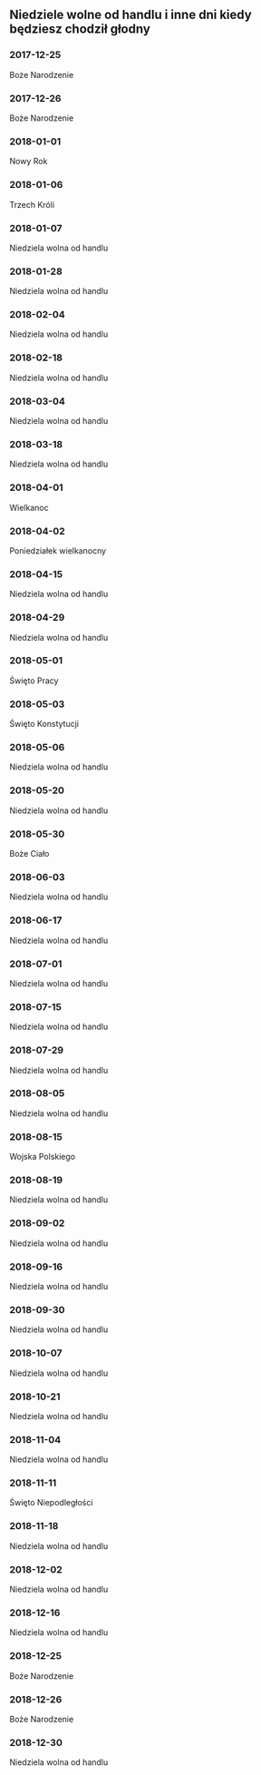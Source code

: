 
## Niedziele wolne od handlu i inne dni kiedy będziesz chodził głodny

### 2017-12-25

Boże Narodzenie

### 2017-12-26

Boże Narodzenie

### 2018-01-01

Nowy Rok

### 2018-01-06

Trzech Króli

### 2018-01-07

Niedziela wolna od handlu

### 2018-01-28

Niedziela wolna od handlu

### 2018-02-04

Niedziela wolna od handlu

### 2018-02-18

Niedziela wolna od handlu

### 2018-03-04

Niedziela wolna od handlu

### 2018-03-18

Niedziela wolna od handlu

### 2018-04-01

Wielkanoc

### 2018-04-02

Poniedziałek wielkanocny

### 2018-04-15

Niedziela wolna od handlu

### 2018-04-29

Niedziela wolna od handlu

### 2018-05-01

Święto Pracy

### 2018-05-03

Święto Konstytucji

### 2018-05-06

Niedziela wolna od handlu

### 2018-05-20

Niedziela wolna od handlu

### 2018-05-30

Boże Ciało

### 2018-06-03

Niedziela wolna od handlu

### 2018-06-17

Niedziela wolna od handlu

### 2018-07-01

Niedziela wolna od handlu

### 2018-07-15

Niedziela wolna od handlu

### 2018-07-29

Niedziela wolna od handlu

### 2018-08-05

Niedziela wolna od handlu

### 2018-08-15

Wojska Polskiego

### 2018-08-19

Niedziela wolna od handlu

### 2018-09-02

Niedziela wolna od handlu

### 2018-09-16

Niedziela wolna od handlu

### 2018-09-30

Niedziela wolna od handlu

### 2018-10-07

Niedziela wolna od handlu

### 2018-10-21

Niedziela wolna od handlu

### 2018-11-04

Niedziela wolna od handlu

### 2018-11-11

Święto Niepodległości

### 2018-11-18

Niedziela wolna od handlu

### 2018-12-02

Niedziela wolna od handlu

### 2018-12-16

Niedziela wolna od handlu

### 2018-12-25

Boże Narodzenie

### 2018-12-26

Boże Narodzenie

### 2018-12-30

Niedziela wolna od handlu


